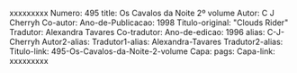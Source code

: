xxxxxxxxx
Numero: 495
title: Os Cavalos da Noite 2º volume
Autor: C J Cherryh
Co-autor: 
Ano-de-Publicacao: 1998
Titulo-original: "Clouds Rider"
Tradutor: Alexandra Tavares
Co-tradutor: 
Ano-de-edicao: 1996
alias: C-J-Cherryh
Autor2-alias: 
Tradutor1-alias: Alexandra-Tavares
Tradutor2-alias: 
Titulo-link: 495-Os-Cavalos-da-Noite-2-volume
Capa: 
pags: 
Capa-link: 
xxxxxxxxx